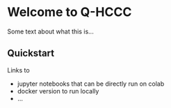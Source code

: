 # Welcome to Q-HCCC

Some text about what this is...

## Quickstart

Links to

- jupyter notebooks that can be directly run on colab
- docker version to run locally
- ...
